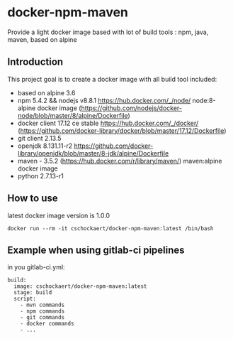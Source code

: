 # docker-npm-maven
Provide a light docker image based with lot of build tools : npm, java, maven, based on alpine

## Introduction

This project goal is to create a docker image with all build tool included:

* based on alpine 3.6
* npm 5.4.2 && nodejs v8.8.1 https://hub.docker.com/_/node/ node:8-alpine docker image (https://github.com/nodejs/docker-node/blob/master/8/alpine/Dockerfile)
* docker client 17.12 ce stable https://hub.docker.com/_/docker/ (https://github.com/docker-library/docker/blob/master/17.12/Dockerfile)
* git client 2.13.5
* openjdk 8.131.11-r2  https://github.com/docker-library/openjdk/blob/master/8-jdk/alpine/Dockerfile
* maven - 3.5.2 (https://hub.docker.com/r/library/maven/) maven:alpine docker image
* python 2.7.13-r1


## How to use

latest docker image version is 1.0.0

```
docker run --rm -it cschockaert/docker-npm-maven:latest /bin/bash
```


## Example when using gitlab-ci pipelines

in you gitlab-ci.yml:

```
build:
  image: cschockaert/docker-npm-maven:latest
  stage: build
  script:
    - mvn commands
    - npm commands
    - git commands
    - docker commands
    - ...
```
